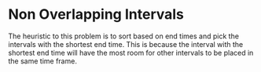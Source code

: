 # Non Overlapping Intervals

The heuristic to this problem is to sort based on end times and pick the intervals with the shortest end time. This is because the interval with the shortest end time will have the most room for other intervals to be placed in the same time frame.
